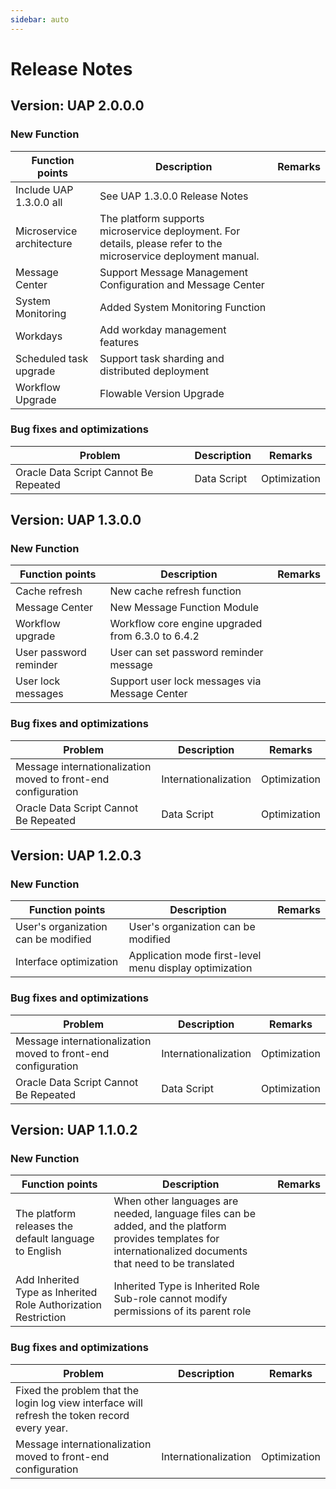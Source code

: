 ```yaml
---
sidebar: auto
---
```


# Release Notes

## Version: UAP 2.0.0.0

### New Function

Function points | Description | Remarks |
| ---- | ---- | ---- |
Include UAP 1.3.0.0 all | See UAP 1.3.0.0 Release Notes | |
Microservice architecture | The platform supports microservice deployment. For details, please refer to the microservice deployment manual.
Message Center | Support Message Management Configuration and Message Center |
| System Monitoring | Added System Monitoring Function | |
Workdays | Add workday management features | |
Scheduled task upgrade | Support task sharding and distributed deployment |
Workflow Upgrade | Flowable Version Upgrade | |

### Bug fixes and optimizations

| Problem | Description | Remarks |
| ---- | ---- | ---- |
Oracle Data Script Cannot Be Repeated | Data Script | Optimization |


## Version: UAP 1.3.0.0

### New Function

Function points | Description | Remarks |
| ---- | ---- | ---- |
| Cache refresh | New cache refresh function | |
Message Center | New Message Function Module | |
Workflow upgrade | Workflow core engine upgraded from 6.3.0 to 6.4.2 | |
User password reminder | User can set password reminder message | |
User lock messages | Support user lock messages via Message Center | |


### Bug fixes and optimizations

| Problem | Description | Remarks |
| ---- | ---- | ---- |
Message internationalization moved to front-end configuration | Internationalization | Optimization |
Oracle Data Script Cannot Be Repeated | Data Script | Optimization |



## Version: UAP 1.2.0.3

### New Function

Function points | Description | Remarks |
| ---- | ---- | ---- |
User's organization can be modified | User's organization can be modified | |
Interface optimization | Application mode first-level menu display optimization | |

### Bug fixes and optimizations

| Problem | Description | Remarks |
| ---- | ---- | ---- |
Message internationalization moved to front-end configuration | Internationalization | Optimization |
Oracle Data Script Cannot Be Repeated | Data Script | Optimization |


## Version: UAP 1.1.0.2

### New Function

Function points | Description | Remarks |
| ---- | ---- | ---- |
The platform releases the default language to English | When other languages ​​are needed, language files can be added, and the platform provides templates for internationalized documents that need to be translated |
Add Inherited Type as Inherited Role Authorization Restriction | Inherited Type is Inherited Role Sub-role cannot modify permissions of its parent role | |

### Bug fixes and optimizations

| Problem | Description | Remarks |
| ---- | ---- | ---- |
| Fixed the problem that the login log view interface will refresh the token record every year.
Message internationalization moved to front-end configuration | Internationalization | Optimization |